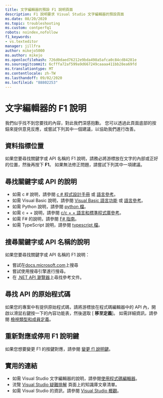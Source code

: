 ```yaml
---
title: 文字編輯器的預設 F1 說明頁面
description: F1 說明要求 Visual Studio 文字編輯器的預設頁面
ms.date: 08/20/2020
ms.topic: troubleshooting
ms.custom: contperfq1
robots: noindex,nofollow
f1_keywords:
- vs.texteditor
manager: jillfra
author: mikejo5000
ms.author: mikejo
ms.openlocfilehash: 726d0daed76212e9bda498a5afca0c84cd84281e
ms.sourcegitcommit: 6cfffa72af599a9d667249caaaa411bb28ea69fd
ms.translationtype: MT
ms.contentlocale: zh-TW
ms.lasthandoff: 09/02/2020
ms.locfileid: "88802253"
---
```

# <a name="f1-help-for-the-text-editor"></a>文字編輯器的 F1 說明

我們似乎找不到您要找的內容，對此我們深感抱歉。 您可以透過此頁面底部的按鈕來提供意見反應，或嘗試下列其中一個建議，以協助我們進行改善。

## <a name="cursor-position"></a>資料指標位置

如果您要尋找關鍵字或 API 名稱的 F1 說明，請務必將游標放在文字的內部或正好的位置，然後再按下 **F1**。 如果無法修正問題，請嘗試下列其中一項建議。

## <a name="find-help-on-a-keyword-or-api"></a>尋找關鍵字或 API 的說明

- 如需 c # 說明，請參閱 [c # 程式設計手冊](/dotnet/csharp/programming-guide/) 或 [語言參考](/dotnet/csharp/language-reference/)。
- 如需 Visual Basic 說明，請參閱 [Visual Basic 語言功能](/dotnet/visual-basic/programming-guide/language-features/) 或 [語言參考](/dotnet/visual-basic/language-reference/)。
- 如需 Python 說明，請參閱 [python 檔](https://docs.python.org/)。
- 如需 c + + 說明，請參閱 [c/c + + 語言和標準程式庫參考](/cpp/cpp/c-cpp-language-and-standard-libraries)。
- 如需 F# 的說明，請參閱 [F# 指南](/dotnet/fsharp/)。
- 如需 TypeScript 說明，請參閱 [typescript 檔](https://www.typescriptlang.org/docs)。

## <a name="search-for-help-on-a-keyword-or-api-name"></a>搜尋關鍵字或 API 名稱的說明

如果您要尋找關鍵字或 API 名稱的 F1 說明：
- 嘗試在[docs.microsoft.com](https://docs.microsoft.com)上搜尋
- 嘗試使用搜尋引擎進行搜尋。
- 在 [.NET API 瀏覽器](/dotnet/api/)上尋找參考文件。

## <a name="find-the-source-code-for-an-api"></a>尋找 API 的原始程式碼

如果您的專案中有提供原始程式碼，請將游標放在程式碼編輯器中的 API 內，開啟以滑鼠右鍵按一下的內容功能表，然後選取 [ **移至定義**]。 如需詳細資訊，請參閱 [檢視類型和成員定義](../../ide/go-to-and-peek-definition.md)。

## <a name="re-map-or-disable-the-f1-help-key"></a>重新對應或停用 F1 說明鍵

如果您想要變更 F1 的按鍵對應，請參閱 [變更 f1 說明鍵](../not-in-toc/change-f1-help-key.md)。

## <a name="useful-links"></a>實用的連結

- 如需 Visual Studio 文字編輯器的說明，請參閱[使用程式碼編輯器](../../ide/writing-code-in-the-code-and-text-editor.md)。
- 流覽 [Visual Studio 疑難排解](/troubleshoot/visualstudio/welcome-visual-studio/) 頁面上的知識庫文章清單。
- 如需 Visual Studio 的資訊，請參閱 [Visual Studio 概觀](../../get-started/visual-studio-ide.md)。

